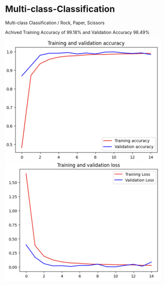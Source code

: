 # Multi-class-Classification
Multi-class Classification / Rock, Paper, Scissors


Achived Training Accuracy of 99.18% and Validation Accuracy 98.49%

<img src="Screenshot 2024-04-11 at 09.29.18.png" width="768"/>


<img src="Screenshot 2024-04-11 at 09.29.28.png" width="768"/>
